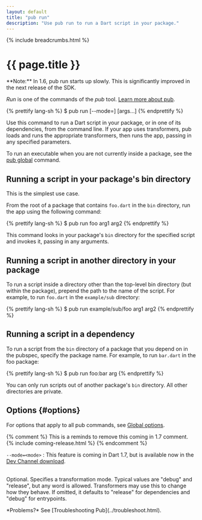 ```yaml
---
layout: default
title: "pub run"
description: "Use pub run to run a Dart script in your package."
---
```


{% include breadcrumbs.html %}

# {{ page.title }}

<aside class="alert alert-info" markdown="1">
**Note:** In 1.6, pub run starts up slowly. This is significantly improved
in the next release of the SDK.
</aside>

_Run_ is one of the commands of the _pub_ tool.
[Learn more about pub](/tools/pub/).

{% prettify lang-sh %}
$ pub run [--mode=<mode>] <executable> [args...]
{% endprettify %}

Use this command to run a Dart script in your package,
or in one of its dependencies, from the command line.
If your app uses transformers, pub loads and runs the appropriate
transformers, then runs the app, passing in any specified parameters.

To run an executable when you are not currently inside a package,
see the [pub global](pub-global.html) command.

## Running a script in your package's bin directory

This is the simplest use case.

From the root of a package that contains `foo.dart`
in the `bin` directory, run the app using the following command:

{% prettify lang-sh %}
$ pub run foo arg1 arg2
{% endprettify %}

This command looks in your package's `bin` directory for the
specified script and invokes it, passing in any arguments.

## Running a script in another directory in your package

To run a script inside a directory other than the top-level
bin directory (but within the package), prepend the path 
to the name of the script.
For example, to run `foo.dart` in the `example/sub` directory:

{% prettify lang-sh %}
$ pub run example/sub/foo arg1 arg2
{% endprettify %}

## Running a script in a dependency

To run a script from the `bin` directory of a package that you depend on
in the pubspec, specify the package name.
For example, to run `bar.dart` in the foo package:

{% prettify lang-sh %}
$ pub run foo:bar arg
{% endprettify %}

You can only run scripts out of another package's `bin` directory.
All other directories are private.

## Options {#options}

For options that apply to all pub commands, see
[Global options](/tools/pub/cmd/#global-options).

{% comment %}
This is a reminds to remove this coming in 1.7 comment.
{% include coming-release.html %}
{% endcomment %}

<code>--mode=&lt;mode&gt;</code>
: This feature is coming in Dart 1.7, but is available
  now in the [Dev Channel download](/tools/download.html).<br><br>

  Optional. Specifies a transformation mode. Typical values are
  "debug" and "release", but any word is allowed.
  Transformers may use this to change how they behave.
  If omitted, it defaults to "release" for dependencies and
  "debug" for entrypoints.

<aside class="alert alert-info" markdown="1">
*Problems?*
See [Troubleshooting Pub](../troubleshoot.html).
</aside>
